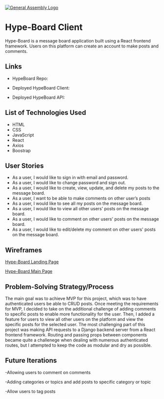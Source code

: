 [![General Assembly Logo](https://camo.githubusercontent.com/1a91b05b8f4d44b5bbfb83abac2b0996d8e26c92/687474703a2f2f692e696d6775722e636f6d2f6b6538555354712e706e67)](https://generalassemb.ly/education/web-development-immersive)

# Hype-Board Client

Hype-Board is a message board application built using a React frontend framework.
Users on this platform can create an account to make posts and comments.

## Links
-   HypeBoard Repo:

-   Deployed HypeBoard Client:
-   Deployed HypeBoard API:

## List of Technologies Used
-   HTML
-   CSS
-   JavaScript
-   React
-   Axios
-   Boostrap

## User Stories
-   As a user, I would like to sign in with email and password.
-   As a user, I would like to change password and sign out.
-   As a user, I would like to create, view, update, and delete my posts to the message board.
-   As a user, I want to be able to make comments on other user’s posts
-   As a user, I would like to see all my posts on the message board.
-   As a user, I would like to view all other users' posts on the message board.
-   As a user, I would like to comment on other users' posts on the message board.
-   As a user, I would like to edit/delete my comment on other users' posts on the message board.

## Wireframes
[Hype-Board Landing Page](https://i.imgur.com/flcSDv2.png)

[Hype-Board Main Page](https://i.imgur.com/A2w4YeE.png)

## Problem-Solving Strategy/Process
The main goal was to achieve MVP for this project, which was to have authenticated users be able to CRUD posts. Once meeting the requirements for MVP, I decided to take on the additional challenge of adding comments to specific posts to enable more functionality for the user. Then, I added a feature for users to view all other users on the platform and view the specific posts for the selected user. The most challenging part of this project was making API requests to a Django backend server from a React frontend framework. Routing and passing props between components became quite a challenege when dealing with numerous authenticated routes, but I attempted to keep the code as modular and dry as possible.


## Future Iterations
-Allowing users to comment on comments

-Adding categories or topics and add posts to specific category or topic

-Allow users to tag posts
